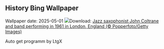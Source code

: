 ## History Bing Wallpaper
Wallpaper date: 2025-05-01
![](https://www.bing.com/th?id=OHR.ColtraneBand_EN-CA8272011820_UHD.jpg&w=1000)Download: [Jazz saxophonist John Coltrane and band performing in 1961 in London, England (© Popperfoto/Getty Images)](https://www.bing.com/th?id=OHR.ColtraneBand_EN-CA8272011820_UHD.jpg)

Auto get programm by LtgX

